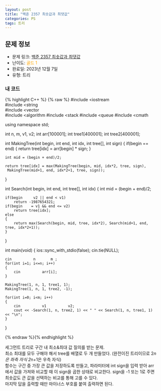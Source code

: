 ```yaml
---
layout: post
title: "백준 2357 최솟값과 최댓값"
categories: PS
tags: 트리
---
```


## 문제 정보
- 문제 링크: [백준 2357 최솟값과 최댓값](https://www.acmicpc.net/problem/2357)
- 난이도: <span style="color:#FFA500">골드 1</span>
- 완료일: 2023년 12월 7일
- 유형: 트리

### 내 코드

{% highlight C++ %} {% raw %}
#include <iostream	
#include <string	
#include <vector	
#include <algorithm	
#include <stack	
#include <queue	
#include <cmath	

using namespace std;

int n, m, v1, v2;
int arr[100001];
int tree1[400001];
int tree2[400001];

int MakingTree(int begin, int end, int idx, int tree[], int sign)
{
	if(begin == end)
	{
		return tree[idx] = arr[begin] * sign;
	}
	
	int mid = (begin + end)/2;
	
	return tree[idx] = max(MakingTree(begin, mid, idx*2, tree, sign),
	 MakingTree(mid+1, end, idx*2+1, tree, sign));
}

int Search(int begin, int end, int tree[], int idx)
{
	int mid = (begin + end)/2;
	
	if(begin 	 v2 || end < v1)
		return -1987654321;
	if(begin 	= v1 && end <= v2)
		return tree[idx];
	else
	{
		return max(Search(begin, mid, tree, idx*2), Search(mid+1, end, tree, idx*2+1));
	}
}

int main(void)
{
	ios::sync_with_stdio(false); cin.tie(NULL);
	
	cin 		 n 		 m ;
	for(int i=1; i<=n; i++)
	{
		cin 		 arr[i];
	}
	
	MakingTree(1, n, 1, tree1, 1);
	MakingTree(1, n, 1, tree2, -1);
	
	for(int i=0; i<m; i++)
	{
		cin 		 v1 		 v2;
		cout << -Search(1, n, tree2, 1) << " " << Search(1, n, tree1, 1) << "\n";
	}
}

{% endraw %}{% endhighlight %}

세그먼트 트리로 구간 내 최소&최대 값 질의를 받는 문제.  
최소 최대를 모두 구해야 해서 tree를 배열로 두 개 만들었다. (완전이진 트리이므로 2*n은 좌측 자식 2*n+1은 우측 자식)  
함수는 구간 중 가장 큰 값을 저장하도록 만들고, 파라미터에 int sign을 입력 받아 arr에서 값을 가져와 비교할 때 이 sign을 곱한 상태로 비교한다. sign을 -1 또는 1로 주면 최솟값도 큰 값을 선택하는 비교를 통해 고를 수 있다.  
마지막 답을 출력할 때만 마이너스 부호를 붙여 출력하면 된다.  

